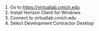 1.  Go to https://virtuallab.cmich.edu 
1.  Install Horizon Client for Windows
1.  Connect to virtuallab.cmich.edu
1.  Select Development Contractor Desktop

